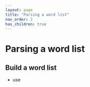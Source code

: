 ```yaml
---
layout: page
title: "Parsing a word list"
nav_order: 2
has_children: true
---
```




# Parsing a word list

## Build a word list

- use 
